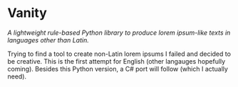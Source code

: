 # Vanity
*A lightweight rule-based Python library to produce lorem ipsum-like texts in languages other than Latin.*

Trying to find a tool to create non-Latin lorem ipsums I failed and decided to be creative. This is the first attempt for English (other langauges hopefully coming).
Besides this Python version, a C# port will follow (which I actually need).
